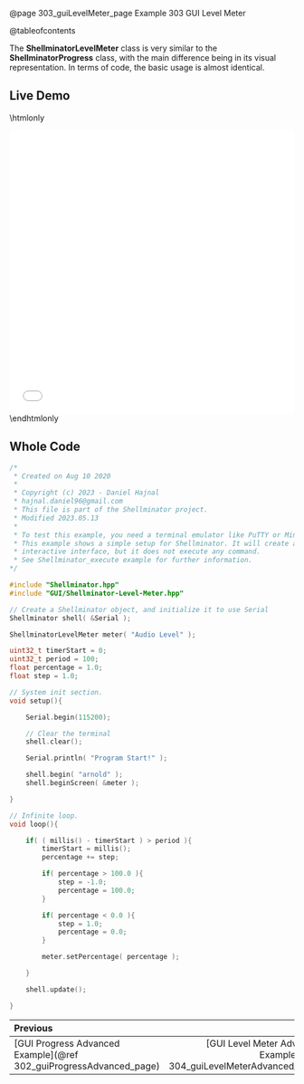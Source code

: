 @page 303_guiLevelMeter_page Example 303 GUI Level Meter

@tableofcontents

The **ShellminatorLevelMeter** class is very similar to the **ShellminatorProgress** class, with the main difference being in its visual representation. In terms of code, the basic usage is almost identical.

## Live Demo

\htmlonly
<iframe id="demoFrame" src="webExamples/303_guiLevelMeter.html" style="height:500px;width:100%;border:none;display:block;"></iframe>
\endhtmlonly

## Whole Code

```cpp
/*
 * Created on Aug 10 2020
 *
 * Copyright (c) 2023 - Daniel Hajnal
 * hajnal.daniel96@gmail.com
 * This file is part of the Shellminator project.
 * Modified 2023.05.13
 *
 * To test this example, you need a terminal emulator like PuTTY or Minicom.
 * This example shows a simple setup for Shellminator. It will create an
 * interactive interface, but it does not execute any command.
 * See Shellminator_execute example for further information.
*/

#include "Shellminator.hpp"
#include "GUI/Shellminator-Level-Meter.hpp"

// Create a Shellminator object, and initialize it to use Serial
Shellminator shell( &Serial );

ShellminatorLevelMeter meter( "Audio Level" );

uint32_t timerStart = 0;
uint32_t period = 100;
float percentage = 1.0;
float step = 1.0;

// System init section.
void setup(){

    Serial.begin(115200);

    // Clear the terminal
    shell.clear();

    Serial.println( "Program Start!" );

    shell.begin( "arnold" );
    shell.beginScreen( &meter );

}

// Infinite loop.
void loop(){

    if( ( millis() - timerStart ) > period ){
        timerStart = millis();
        percentage += step;

        if( percentage > 100.0 ){
            step = -1.0;
            percentage = 100.0;
        }

        if( percentage < 0.0 ){
            step = 1.0;
            percentage = 0.0;
        }

        meter.setPercentage( percentage );

    }

    shell.update();

}
```

<div class="section_buttons">
 
| Previous          |                         Next |
|:------------------|-----------------------------:|
|[GUI Progress Advanced Example](@ref 302_guiProgressAdvanced_page) | [GUI Level Meter Advanced Example](@ref 304_guiLevelMeterAdvanced_page) |
 
</div>